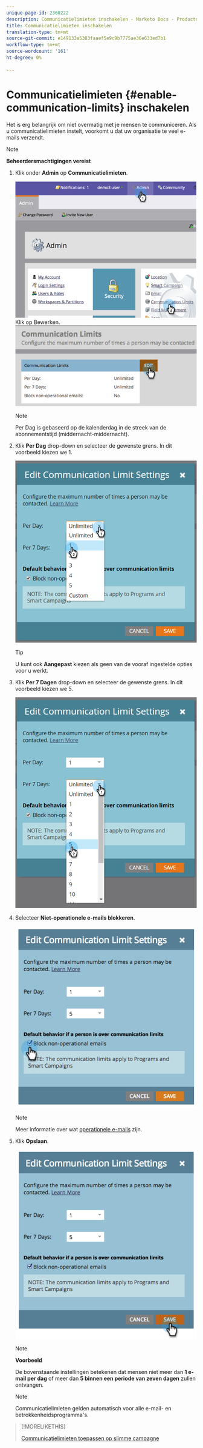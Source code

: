 ```yaml
---
unique-page-id: 2360222
description: Communicatielimieten inschakelen - Marketo Docs - Productdocumentatie
title: Communicatielimieten inschakelen
translation-type: tm+mt
source-git-commit: e149133a5383faaef5e9c9b7775ae36e633ed7b1
workflow-type: tm+mt
source-wordcount: '161'
ht-degree: 0%

---
```



# Communicatielimieten {#enable-communication-limits} inschakelen

Het is erg belangrijk om niet overmatig met je mensen te communiceren. Als u communicatielimieten instelt, voorkomt u dat uw organisatie te veel e-mails verzendt.

>[!NOTE]
>
>**Beheerdersmachtigingen vereist**

1. Klik onder **Admin** op **Communicatielimieten**.

   ![](assets/image2014-9-18-15-3a53-3a37.png)
Klik op Bewerken.
   ![](assets/image2014-9-18-15-3a53-3a47.png)

   >[!NOTE]
   >
   >
   >Per Dag is gebaseerd op de kalenderdag in de streek van de abonnementstijd (middernacht-middernacht).

1. Klik **Per Dag** drop-down en selecteer de gewenste grens. In dit voorbeeld kiezen we 1.

   ![](assets/three.png)

   >[!TIP]
   >
   >U kunt ook **Aangepast** kiezen als geen van de vooraf ingestelde opties voor u werkt.

1. Klik **Per 7 Dagen** drop-down en selecteer de gewenste grens. In dit voorbeeld kiezen we 5.

   ![](assets/four.png)

1. Selecteer **Niet-operationele e-mails blokkeren**.

   ![](assets/five.png)

   >[!NOTE]
   >
   >Meer informatie over wat [operationele e-mails](http://docs.marketo.com/display/DOCS/Make+an+Email+Operational) zijn.

1. Klik **Opslaan**.

   ![](assets/six.png)

   >[!NOTE]
   >
   >**Voorbeeld**
   >
   >
   >De bovenstaande instellingen betekenen dat mensen niet meer dan **1 e-mail per dag** of meer dan **5 binnen een periode van zeven dagen** zullen ontvangen.

   >[!NOTE]
   >
   >
   >Communicatielimieten gelden automatisch voor alle e-mail- en betrokkenheidsprogramma&#39;s.

>[!MORELIKETHIS]
>
>[Communicatielimieten toepassen op slimme campagne](../../../product-docs/core-marketo-concepts/smart-campaigns/using-smart-campaigns/apply-communication-limits-to-smart-campaign.md)

